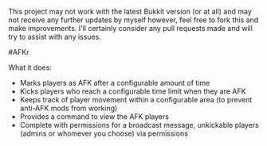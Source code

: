 This project may not work with the latest Bukkit version (or at all) and may not receive any further updates by myself however, feel free to fork this and make improvements. I'll certainly consider any pull requests made and will try to assist with any issues.

#AFKr

What it does:
- Marks players as AFK after a configurable amount of time
- Kicks players who reach a configurable time limit when they are AFK
- Keeps track of player movement within a configurable area (to prevent anti-AFK mods from working)
- Provides a command to view the AFK players
- Complete with permissions for a broadcast message, unkickable players (admins or whomever you choose) via permissions
